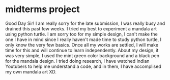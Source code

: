 # midterms project
Good Day Sir! I am really sorry for the late submission, I was really busy and drained this past few weeks. I tried my best to experiment a mandala art using python turtle. I am sorry too for my simple design, I can't make the one I have in mind since I really haven't made time to study python turtle, I only know the very few basics. Once all my works are settled, I will make time for this and will continue to learn independently. 
About my design, it was very simple, I used the mint green color background and a black pen for the mandala design. 
I tried doing research, I have watched Indian Youtubers to help me understand a code, and in them, I have accomplised my own mandala art XD. 
